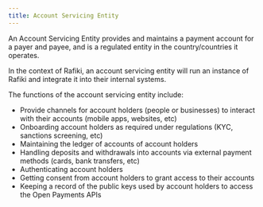 ```yaml
---
title: Account Servicing Entity
---
```


An Account Servicing Entity provides and maintains a payment account for a payer and payee, and is a regulated entity in the country/countries it operates.

In the context of Rafiki, an account servicing entity will run an instance of Rafiki and integrate it into their internal systems.

The functions of the account servicing entity include:

- Provide channels for account holders (people or businesses) to interact with their accounts (mobile apps, websites, etc)
- Onboarding account holders as required under regulations (KYC, sanctions screening, etc)
- Maintaining the ledger of accounts of account holders
- Handling deposits and withdrawals into accounts via external payment methods (cards, bank transfers, etc)
- Authenticating account holders
- Getting consent from account holders to grant access to their accounts
- Keeping a record of the public keys used by account holders to access the Open Payments APIs
